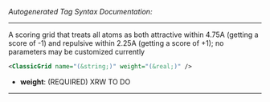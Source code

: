 _Autogenerated Tag Syntax Documentation:_

---
A scoring grid that treats all atoms as both attractive within 4.75A (getting a score of -1) and repulsive within 2.25A (getting a score of +1); no parameters may be customized currently

```xml
<ClassicGrid name="(&string;)" weight="(&real;)" />
```

-   **weight**: (REQUIRED) XRW TO DO

---
